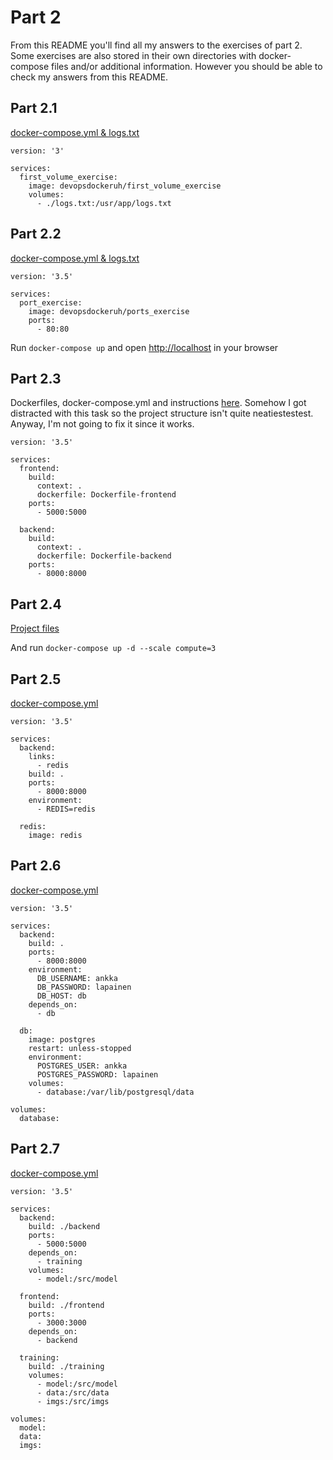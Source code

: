 # Part 2

From this README you'll find all my answers to the exercises of part 2. Some exercises are also stored in their own directories with docker-compose files and/or additional information. However you should be able to check my answers from this README.

## Part 2.1

[docker-compose.yml & logs.txt](https://github.com/marttivesalainen/devops-with-docker/tree/master/Part2/2.1)

```
version: '3'

services:
  first_volume_exercise:
    image: devopsdockeruh/first_volume_exercise
    volumes:
      - ./logs.txt:/usr/app/logs.txt
```

## Part 2.2

[docker-compose.yml & logs.txt](https://github.com/marttivesalainen/devops-with-docker/tree/master/Part2/2.1)

```
version: '3.5'

services:
  port_exercise:
    image: devopsdockeruh/ports_exercise
    ports:
      - 80:80
```

Run `docker-compose up` and open [http://localhost](http://localhost) in your browser

## Part 2.3

Dockerfiles, docker-compose.yml and instructions [here](https://github.com/marttivesalainen/devops-with-docker/tree/master/Part2/2.3). Somehow I got distracted with this task so the project structure isn't quite neatiestestest. Anyway, I'm not going to fix it since it works.

```
version: '3.5'

services:
  frontend:
    build:
      context: .
      dockerfile: Dockerfile-frontend
    ports:
      - 5000:5000

  backend:
    build:
      context: .
      dockerfile: Dockerfile-backend
    ports:
      - 8000:8000

```

## Part 2.4

[Project files](https://github.com/marttivesalainen/devops-with-docker/tree/master/Part2/2.4)

And run `docker-compose up -d --scale compute=3`

## Part 2.5

[docker-compose.yml](https://github.com/marttivesalainen/devops-with-docker/tree/master/Part2/2.5)

```
version: '3.5'

services:
  backend:
    links:
      - redis
    build: .
    ports:
      - 8000:8000
    environment:
      - REDIS=redis

  redis:
    image: redis

```

## Part 2.6

[docker-compose.yml](https://github.com/marttivesalainen/devops-with-docker/tree/master/Part2/2.6)

```
version: '3.5'

services:
  backend:
    build: .
    ports:
      - 8000:8000
    environment:
      DB_USERNAME: ankka
      DB_PASSWORD: lapainen
      DB_HOST: db
    depends_on:
      - db

  db:
    image: postgres
    restart: unless-stopped
    environment:
      POSTGRES_USER: ankka
      POSTGRES_PASSWORD: lapainen
    volumes:
      - database:/var/lib/postgresql/data

volumes:
  database:

```

## Part 2.7

[docker-compose.yml](https://github.com/marttivesalainen/devops-with-docker/tree/master/Part2/2.7)

```
version: '3.5'

services:
  backend:
    build: ./backend
    ports:
      - 5000:5000
    depends_on:
      - training
    volumes:
      - model:/src/model

  frontend:
    build: ./frontend
    ports:
      - 3000:3000
    depends_on:
      - backend

  training:
    build: ./training
    volumes:
      - model:/src/model
      - data:/src/data
      - imgs:/src/imgs

volumes:
  model:
  data:
  imgs:
```
